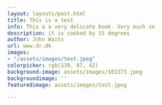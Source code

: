 ```yaml
---
layout: layouts/post.html
title: This is a test
info: This a a very delicate book. Very much so
description: it is cooked by 15 degrees
author: John Waits
url: www.dr.dk
images:
- "/assets/images/test.jpeg"
colorpicker: rgb(139, 87, 42)
background-image: assets/images/101373.jpeg
backgroundimage: ''
featuredimage: assets/images/test.jpeg

---
```

